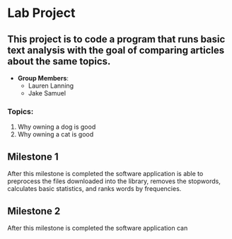 # Lab Project

## This project is to code a program that runs basic text analysis with the goal of comparing articles about the same topics.

- **Group Members**:
    - Lauren Lanning
    - Jake Samuel


### Topics: 
1. Why owning a dog is good
2. Why owning a cat is good


## Milestone 1
After this milestone is completed the software application is able to preprocess the files downloaded into the library, removes the stopwords, calculates basic statistics, and ranks words by frequencies.

## Milestone 2
After this milestone is completed the software application can 

